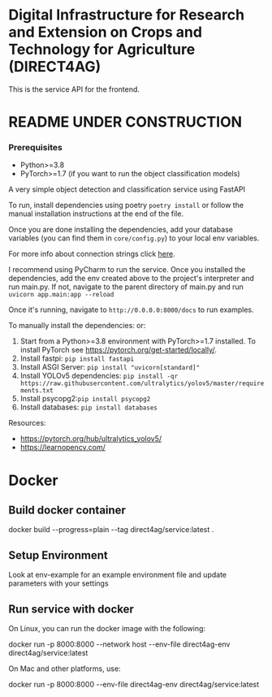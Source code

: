 # Digital Infrastructure for Research and Extension on Crops and Technology for Agriculture (DIRECT4AG)

This is the service API for the frontend. 

# README UNDER CONSTRUCTION
### Prerequisites
* Python>=3.8
* PyTorch>=1.7 (if you want to run the object classification models)

A very simple object detection and classification service using FastAPI

To run, install dependencies using poetry ```poetry install``` or follow the manual installation instructions at 
the end of the file.

Once you are done installing the dependencies, add your database variables (you can find them in `core/config.py`) to your local env variables.

For more info about connection strings click [here](https://stackoverflow.com/a/20722229).

I recommend using PyCharm to run the service. Once you installed the dependencies, add the env created above to the
project's interpreter and run main.py. If not, navigate to the parent directory of main.py and run 
`uvicorn app.main:app --reload`

Once it's running, navigate to `http://0.0.0.0:8000/docs` to run examples.

To manually install the dependencies: 
or:
1. Start from a Python>=3.8 environment with PyTorch>=1.7 installed.
To install PyTorch see https://pytorch.org/get-started/locally/. 
2. Install fastpi: ```pip install fastapi```
3. Install ASGI Server: ```pip install "uvicorn[standard]"```
4. Install YOLOv5 dependencies:
```pip install -qr https://raw.githubusercontent.com/ultralytics/yolov5/master/requirements.txt``` 
5. Install psycopg2:```pip install psycopg2```
6. Install databases: ```pip install databases```


Resources: 
* https://pytorch.org/hub/ultralytics_yolov5/
* https://learnopencv.com/

# Docker

## Build docker container

docker build --progress=plain --tag direct4ag/service:latest .

## Setup Environment

Look at env-example for an example environment file and update parameters with your settings

## Run service with docker

On Linux, you can run the docker image with the following:

docker run -p 8000:8000 --network host --env-file direct4ag-env direct4ag/service:latest

On Mac and other platforms, use:

docker run -p 8000:8000 --env-file direct4ag-env direct4ag/service:latest


